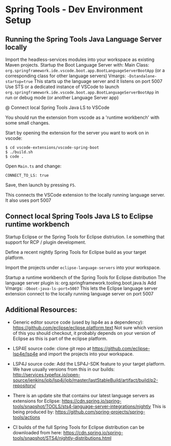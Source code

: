 # Spring Tools - Dev Environment Setup

## Running the Spring Tools Java Language Server locally

Import the headless-services modules into your workspace as existing Maven projects.
Startup the Boot Language Server with:
Main Class: `org.springframework.ide.vscode.boot.app.BootLanguageServerBootApp` (or a corresponding class for other language servers)
Vmargs: `-Dstandalone-startup=true`
This starts up the language server and it listens on port 5007
Use STS or a dedicated instance of VSCode to launch `org.springframework.ide.vscode.boot.app.BootLanguageServerBootApp` in run or debug mode (or another Language Server app)

@ Connect local Spring Tools Java LS to VSCode

You should run the extension from vscode as a 'runtime workbench' with some small changes.

Start by opening the extension for the server you want to work on in vscode:

```
$ cd vscode-extensions/vscode-spring-boot
$ ./build.sh
$ code .
```

Open `Main.ts` and change:
```
CONNECT_TO_LS: true
```

Save, then launch by pressing `F5`.

This connects the VSCode extension to the locally running language server.
It also uses port 5007

## Connect local Spring Tools Java LS to Eclipse runtime workbench

Startup Eclipse or the Spring Tools for Eclipse distriution. I.e something that support for RCP / plugin development.

Define a recent nightly Spring Tools for Eclipse build as your target platform.

Import the projects under `eclipse-language-servers` into your workspace.

Startup a runtime workbench of the Spring Tools for Eclipse distribution
The language server plugin is: org.springframework.tooling.boot.java.ls
Add Vmargs: `-Dboot-java-ls-port=5007`
This lets the Eclipse language server extension connect to the locally running language server on port 5007

## Additional Resources:

- Generic editor source code (used by lsp4e as a dependency): https://github.com/eclipse/eclipse.platform.text
  Not sure which version of this you should checkout, it probably depends on your version of Eclipse as this is part
  of the eclipse platform. 
- LSP4E source code: clone git repo at https://github.com/eclipse-lsp4e/lsp4e and import the projects into your workspace.
- LSP4J source code: Add the LSP4J-SDK feature to your target platform. We have usually versions from this in our builds:
         http://services.typefox.io/open-source/jenkins/job/lsp4j/job/master/lastStableBuild/artifact/build/p2-repository/

- There is an update site that contains our latest language servers as extensions for Eclipse:
  https://cdn.spring.io/spring-tools/snapshot/TOOLS/sts4-language-server-integrations/nightly
  This is being produced by:
  https://github.com/spring-projects/spring-tools/actions

- CI builds of the full Spring Tools for Eclipse distribution can be downloaded from here:
  https://cdn.spring.io/spring-tools/snapshot/STS4/nightly-distributions.html
